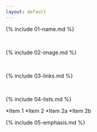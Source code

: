```yaml
---
layout: default
---
```


{% include 01-name.md %}

<br>

{% include 02-image.md %}

<br>

{% include 03-links.md %}

<br>

{% include 04-lists.md %}

*Item 1
*Item 2
  *Item 2a
  *Item 2b

{% include 05-emphasis.md %}
